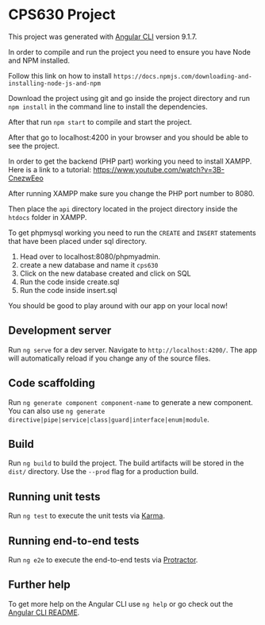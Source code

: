 # CPS630 Project

This project was generated with [Angular CLI](https://github.com/angular/angular-cli) version 9.1.7.

In order to compile and run the project you need to ensure you have Node and NPM installed.

Follow this link on how to install `https://docs.npmjs.com/downloading-and-installing-node-js-and-npm`

Download the project using git and go inside the project directory and run `npm install` in the command line to install the dependencies.

After that run `npm start` to compile and start the project.

After that go to localhost:4200 in your browser and you should be able to see the project.

In order to get the backend (PHP part) working you need to install XAMPP.
Here is a link to a tutorial: https://www.youtube.com/watch?v=3B-CnezwEeo

After running XAMPP make sure you change the PHP port number to 8080.

Then place the `api` directory located in the project directory inside the `htdocs` folder in XAMPP.

To get phpmysql working you need to run the `CREATE` and `INSERT` statements that have been placed under sql directory.
1. Head over to localhost:8080/phpmyadmin.
2. create a new database and name it `cps630`
3. Click on the new database created and click on SQL
4. Run the code inside create.sql 
5. Run the code inside insert.sql

You should be good to play around with our app on your local now!

## Development server

Run `ng serve` for a dev server. Navigate to `http://localhost:4200/`. The app will automatically reload if you change any of the source files.

## Code scaffolding

Run `ng generate component component-name` to generate a new component. You can also use `ng generate directive|pipe|service|class|guard|interface|enum|module`.

## Build

Run `ng build` to build the project. The build artifacts will be stored in the `dist/` directory. Use the `--prod` flag for a production build.

## Running unit tests

Run `ng test` to execute the unit tests via [Karma](https://karma-runner.github.io).

## Running end-to-end tests

Run `ng e2e` to execute the end-to-end tests via [Protractor](http://www.protractortest.org/).

## Further help

To get more help on the Angular CLI use `ng help` or go check out the [Angular CLI README](https://github.com/angular/angular-cli/blob/master/README.md).
